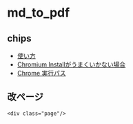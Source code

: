 # md_to_pdf

## chips

- [使い方](https://github.com/yzane/vscode-markdown-pdf/blob/master/README.ja.md#%E4%BD%BF%E3%81%84%E6%96%B9)
- [Chromium Installがうまくいかない場合](https://github.com/yzane/vscode-markdown-pdf/blob/master/README.ja.md#markdown-pdfexecutablepath)
- [Chrome 実行パス](chrome://version/)

<div class="page"/>

## 改ページ
```
<div class="page"/>
```
